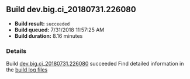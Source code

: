 ## Build dev.big.ci_20180731.226080
- **Build result:** `succeeded`
- **Build queued:** 7/31/2018 11:57:25 AM
- **Build duration:** 8.16 minutes
### Details
Build [dev.big.ci_20180731.226080](https://winappstudio.visualstudio.com/web/build.aspx?pcguid=a4ef43be-68ce-4195-a619-079b4d9834c2&builduri=vstfs%3a%2f%2f%2fBuild%2fBuild%2f26080) succeeded
Find detailed information in the [build log files](https://uwpctdiags.blob.core.windows.net/buildlogs/dev.big.ci_20180731.226080_logs.zip)
